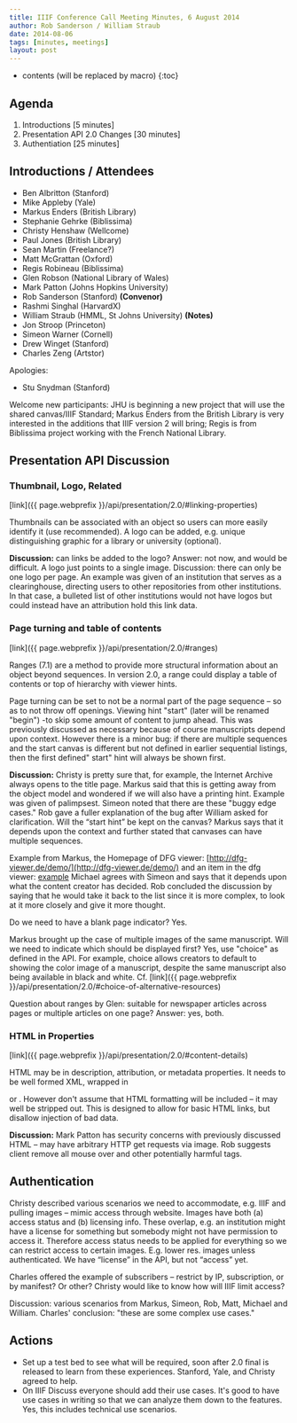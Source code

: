 ```yaml
---
title: IIIF Conference Call Meeting Minutes, 6 August 2014
author: Rob Sanderson / William Straub
date: 2014-08-06
tags: [minutes, meetings]
layout: post
---
```


* contents (will be replaced by macro)
{:toc}

Agenda
------
 1. Introductions [5 minutes]
 2. Presentation API 2.0 Changes [30 minutes]
 3. Authentiation [25 minutes]

## Introductions / Attendees

 * Ben Albritton (Stanford)
 * Mike Appleby (Yale)
 * Markus Enders (British Library)
 * Stephanie Gehrke (Biblissima)
 * Christy Henshaw (Wellcome)
 * Paul Jones (British Library)
 * Sean Martin (Freelance?)
 * Matt McGrattan (Oxford)
 * Regis Robineau (Biblissima)
 * Glen Robson (National Library of Wales)
 * Mark Patton (Johns Hopkins University)
 * Rob Sanderson (Stanford) __(Convenor)__
 * Rashmi Singhal (HarvardX)
 * William Straub (HMML, St Johns University) __(Notes)__
 * Jon Stroop (Princeton)
 * Simeon Warner (Cornell)
 * Drew Winget (Stanford)
 * Charles Zeng (Artstor)

Apologies:

 * Stu Snydman (Stanford)

Welcome new participants: JHU is beginning a new project that will use the shared canvas/IIIF Standard; Markus Enders from the British Library is very interested in the additions that IIIF version 2 will bring; Regis is from Biblissima project working with the French National Library.


## Presentation API Discussion

### Thumbnail, Logo, Related
[link]({{ page.webprefix }}/api/presentation/2.0/#linking-properties)

Thumbnails can be associated with an object so users can more easily identify it (use recommended). A logo can be added, e.g. unique distinguishing graphic for a library or university (optional).

__Discussion:__ can links be added to the logo? Answer: not now, and would be difficult. A logo just points to a single image. Discussion: there can only be one logo per page. An example was given of an institution that serves as a clearinghouse, directing users to other repositories from other institutions. In that case, a bulleted list of other institutions would not have logos but could instead have an attribution hold this link data.

### Page turning and table of contents
[link]({{ page.webprefix }}/api/presentation/2.0/#ranges)

Ranges (7.1) are a method to provide more structural information about an object beyond sequences. In version 2.0, a range could display a table of contents or top of hierarchy with viewer hints.

Page turning can be set to not be a normal part of the page sequence – so as to not throw off openings.
Viewing hint "start" (later will be renamed "begin") -to skip some amount of content to jump ahead. This was previously discussed as necessary because of course manuscripts depend upon context. However there is a minor bug: if there are multiple sequences and the start canvas is different but not defined in earlier sequential listings, then the first defined" start" hint will always be shown first.

__Discussion:__ Christy is pretty sure that, for example, the Internet Archive always opens to the title page. Markus said that this is getting away from the object model and wondered if we will also have a printing hint. Example was given of palimpsest. Simeon noted that there are these "buggy edge cases." Rob gave a fuller explanation of the bug after William asked for clarification. Will the “start hint” be kept on the canvas? Markus says that it depends upon the context and further stated that canvases can have multiple sequences.

Example from Markus, the Homepage of DFG viewer:
  [http://dfg-viewer.de/demo/](http://dfg-viewer.de/demo/)
and an item in the dfg viewer:
  [example](http://dfg-viewer.de/show/?tx_dlf%5Bid%5D=http%3A%2F%2Fdbs.hab.de%2Foai%2Fwdb%3Fverb%3DGetRecord%26metadataPrefix%3Dmets%26identifier%3Doai%3Adiglib.hab.de%3Appn_549837965)
Michael agrees with Simeon and says that it depends upon what the content creator has decided. Rob concluded the discussion by saying that he would take it back to the list since it is more complex, to look at it more closely and give it more thought.

Do we need to have a blank page indicator? Yes.

Markus brought up the case of multiple images of the same manuscript. Will we need to indicate which should be displayed first? Yes, use "choice" as defined in the API. For example, choice allows creators to default to showing the color image of a manuscript, despite the same manuscript  also being available in black and white. Cf. [link]({{ page.webprefix }}/api/presentation/2.0/#choice-of-alternative-resources)

Question about ranges by Glen: suitable for newspaper articles across pages or multiple articles on one page? Answer: yes, both.

### HTML in Properties
[link]({{ page.webprefix }}/api/presentation/2.0/#content-details)

HTML may be in description, attribution, or metadata properties. It needs to be well formed XML, wrapped in <p> or <span>. However don't assume that HTML formatting will be included – it may well be stripped out. This is designed to allow for basic HTML links, but disallow injection of bad data.

__Discussion:__ Mark Patton has security concerns with previously discussed HTML – may have arbitrary HTTP get requests via image. Rob suggests client remove all mouse over and other potentially harmful tags.

## Authentication

Christy described various scenarios we need to accommodate, e.g. IIIF and pulling images – mimic access through website. Images have both (a) access status and (b) licensing info. These overlap, e.g. an institution might have a license for something but somebody might not have permission to access it. Therefore access status needs to be applied for everything so we can restrict access to certain images. E.g. lower res. images unless authenticated. We have “license” in the API, but not “access” yet.

Charles offered the example of subscribers – restrict by IP, subscription, or by manifest? Or other?  Christy would like to know how will IIIF limit access?

Discussion: various scenarios from Markus, Simeon, Rob, Matt, Michael and William. Charles' conclusion: "these are some complex use cases."



Actions
-------

 * Set up a test bed to see what will be required, soon after 2.0 final is released to learn from these experiences. Stanford, Yale, and Christy agreed to help.
 * On IIIF Discuss everyone should add their use cases. It's good to have use cases in writing so that we can analyze them down to the features. Yes, this includes technical use scenarios.
